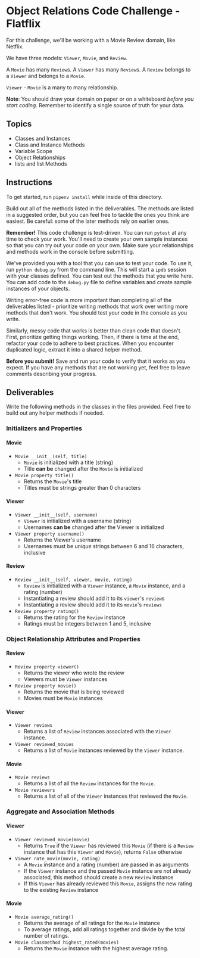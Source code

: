 # Object Relations Code Challenge - Flatflix

For this challenge, we'll be working with a Movie Review domain, like Netflix.

We have three models: `Viewer`, `Movie`, and `Review`.

A `Movie` has many `Review`s. A `Viewer` has many `Review`s. A `Review` belongs
to a `Viewer` and belongs to a `Movie`.

`Viewer` - `Movie` is a many to many relationship.

**Note**: You should draw your domain on paper or on a whiteboard _before you
start coding_. Remember to identify a single source of truth for your data.

## Topics

- Classes and Instances
- Class and Instance Methods
- Variable Scope
- Object Relationships
- lists and list Methods

## Instructions

To get started, run `pipenv install` while inside of this directory.

Build out all of the methods listed in the deliverables. The methods are listed
in a suggested order, but you can feel free to tackle the ones you think are
easiest. Be careful: some of the later methods rely on earlier ones.

**Remember!** This code challenge is test-driven. You can run `pytest` at any
time to check your work.
You'll need to create your own sample instances so that you can try out your
code on your own. Make sure your relationships and methods work in the console
before submitting.

We've provided you with a tool that you can use to test your code. To use it,
run `python debug.py` from the command line. This will start a `ipdb` session
with your classes defined. You can test out the methods that you write here. You
can add code to the `debug.py` file to define variables and create sample
instances of your objects.

Writing error-free code is more important than completing all of the
deliverables listed - prioritize writing methods that work over writing more
methods that don't work. You should test your code in the console as you write.

Similarly, messy code that works is better than clean code that doesn't. First,
prioritize getting things working. Then, if there is time at the end, refactor
your code to adhere to best practices. When you encounter duplicated logic,
extract it into a shared helper method.

**Before you submit!** Save and run your code to verify that it works as you
expect. If you have any methods that are not working yet, feel free to leave
comments describing your progress.

## Deliverables

Write the following methods in the classes in the files provided. Feel free to
build out any helper methods if needed.

### Initializers and Properties

#### Movie

- `Movie __init__(self, title)`
  - `Movie` is initialized with a title (string)
  - Title **can be** changed after the `Movie` is initialized
- `Movie property title()`
  - Returns the `Movie`'s title
  - Titles must be strings greater than 0 characters

#### Viewer

- `Viewer __init__(self, username)`
  - `Viewer` is initialized with a username (string)
  - Usernames **can be** changed after the Viewer is initialized
- `Viewer property username()`
  - Returns the Viewer's username
  - Usernames must be _unique_ strings between 6 and 16 characters,
    inclusive

#### Review

- `Review __init__(self, viewer, movie, rating)`
  - `Review` is initialized with a `Viewer` instance, a `Movie` instance, and a
    rating (number)
  - Instantiating a review should add it to its `viewer`'s `review`s
  - Instantiating a review should add it to its `movie`'s `reviews`
- `Review property rating()`
  - Returns the rating for the `Review` instance
  - Ratings must be integers between 1 and 5, inclusive

### Object Relationship Attributes and Properties

#### Review

- `Review property viewer()`
  - Returns the viewer who wrote the review
  - Viewers must be `Viewer` instances
- `Review property movie()`
  - Returns the movie that is being reviewed
  - Movies must be `Movie` instances

#### Viewer

- `Viewer reviews`
  - Returns a list of `Review` instances associated with the `Viewer` instance.
- `Viewer reviewed_movies`
  - Returns a list of `Movie` instances reviewed by the `Viewer` instance.

#### Movie

- `Movie reviews`
  - Returns a list of all the `Review` instances for the `Movie`.
- `Movie reviewers`
  - Returns a list of all of the `Viewer` instances that reviewed the `Movie`.

### Aggregate and Association Methods

#### Viewer

- `Viewer reviewed_movie(movie)`
  - Returns `True` if the `Viewer` has reviewed this `Movie` (if there is a
    `Review` instance that has this `Viewer` and `Movie`), returns `False`
    otherwise
- `Viewer rate_movie(movie, rating)`
  - A `Movie` instance and a rating (number) are passed in as arguments
  - If the `Viewer` instance and the passed `Movie` instance are _not_ already
    associated, this method should create a new `Review` instance
  - If this `Viewer` has already reviewed this `Movie`, assigns the new rating
    to the existing `Review` instance

#### Movie

- `Movie average_rating()`
  - Returns the average of all ratings for the `Movie` instance
  - To average ratings, add all ratings together and divide by the total number
    of ratings.
- `Movie classmethod highest_rated(movies)`
  - Returns the `Movie` instance with the highest average rating.
